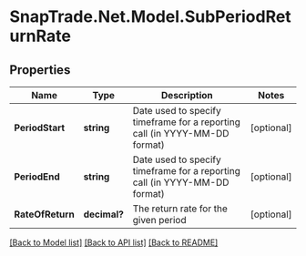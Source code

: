 # SnapTrade.Net.Model.SubPeriodReturnRate

## Properties

Name | Type | Description | Notes
------------ | ------------- | ------------- | -------------
**PeriodStart** | **string** | Date used to specify timeframe for a reporting call (in YYYY-MM-DD format) | [optional] 
**PeriodEnd** | **string** | Date used to specify timeframe for a reporting call (in YYYY-MM-DD format) | [optional] 
**RateOfReturn** | **decimal?** | The return rate for the given period | [optional] 

[[Back to Model list]](../README.md#documentation-for-models) [[Back to API list]](../README.md#documentation-for-api-endpoints) [[Back to README]](../README.md)

